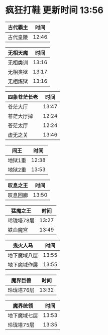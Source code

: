 # 疯狂打鞋 更新时间 13:56

| 古代霸主   | 时间    |
|--------|-------|
| 古代皇陵 | 12:46 |

| 无相天魔   | 时间    |
|--------|-------|
| 无相类训 | 13:16 |
| 无相类狱 | 13:17 |
| 无相炼狱 | 13:16 |

| 四象苍茫长老   | 时间    |
|--------|-------|
| 苍茫大厅 | 13:47 |
| 苍茫大厅掉 | 12:24 |
| 苍茫太厅 | 12:24 |
| 虚无之关 | 13:46 |

| 间王   | 时间    |
|--------|-------|
| 地狱1重 | 12:38 |
| 地狱2重 | 13:53 |

| 叹息之王   | 时间    |
|--------|-------|
| 叹息回廊 | 13:50 |

| 猛魔之王   | 时间    |
|--------|-------|
| 玲珑塔78层 | 13:27 |
| 铁血魔宫 | 13:49 |

| 鬼火人马   | 时间    |
|--------|-------|
| 地下魔域八层 | 13:55 |
| 地下魔域作层 | 13:55 |

| 魔界巨兽   | 时间    |
|--------|-------|
| 玲珑塔76层 | 13:32 |

| 魔界统领   | 时间    |
|--------|-------|
| 地下魔域七层 | 13:53 |
| 玲珑塔75层 | 13:35 |